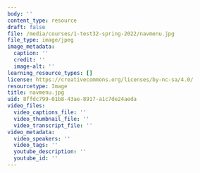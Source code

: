 ```yaml
---
body: ''
content_type: resource
draft: false
file: /media/courses/1-test32-spring-2022/navmenu.jpg
file_type: image/jpeg
image_metadata:
  caption: ''
  credit: ''
  image-alt: ''
learning_resource_types: []
license: https://creativecommons.org/licenses/by-nc-sa/4.0/
resourcetype: Image
title: navmenu.jpg
uid: 8ffdc799-01b8-43ae-8917-a1c7de24aeda
video_files:
  video_captions_file: ''
  video_thumbnail_file: ''
  video_transcript_file: ''
video_metadata:
  video_speakers: ''
  video_tags: ''
  youtube_description: ''
  youtube_id: ''
---
```

